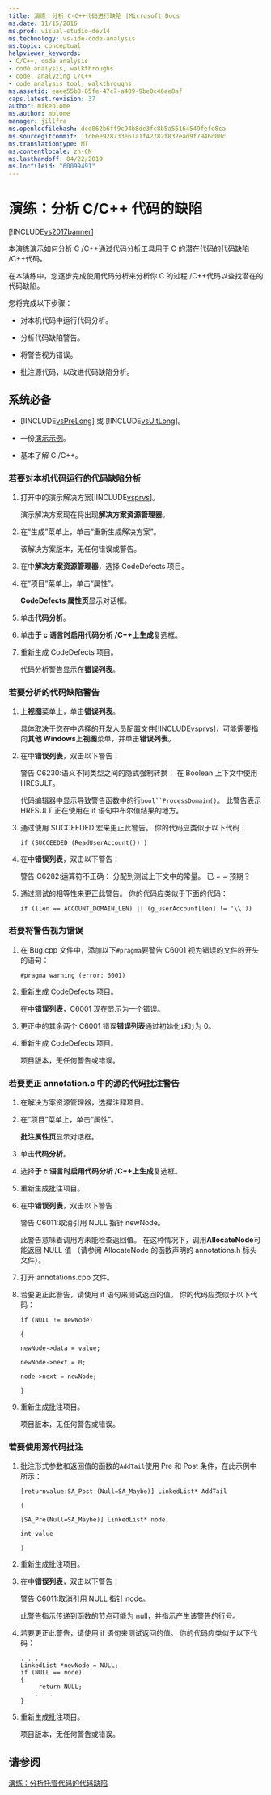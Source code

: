 ```yaml
---
title: 演练：分析 C-C++代码进行缺陷 |Microsoft Docs
ms.date: 11/15/2016
ms.prod: visual-studio-dev14
ms.technology: vs-ide-code-analysis
ms.topic: conceptual
helpviewer_keywords:
- C/C++, code analysis
- code analysis, walkthroughs
- code, analyzing C/C++
- code analysis tool, walkthroughs
ms.assetid: eaee55b8-85fe-47c7-a489-9be0c46ae8af
caps.latest.revision: 37
author: mikeblome
ms.author: mblome
manager: jillfra
ms.openlocfilehash: dcd862b6ff9c94b8de3fc8b5a56164549fefe8ca
ms.sourcegitcommit: 1fc6ee928733e61a1f42782f832ead9f7946d00c
ms.translationtype: MT
ms.contentlocale: zh-CN
ms.lasthandoff: 04/22/2019
ms.locfileid: "60099491"
---
```

# <a name="walkthrough-analyzing-cc-code-for-defects"></a>演练：分析 C/C++ 代码的缺陷
[!INCLUDE[vs2017banner](../includes/vs2017banner.md)]

本演练演示如何分析 C /C++通过代码分析工具用于 C 的潜在代码的代码缺陷 /C++代码。  
  
 在本演练中，您逐步完成使用代码分析来分析你 C 的过程 /C++代码以查找潜在的代码缺陷。  
  
 您将完成以下步骤：  
  
- 对本机代码中运行代码分析。  
  
- 分析代码缺陷警告。  
  
- 将警告视为错误。  
  
- 批注源代码，以改进代码缺陷分析。  
  
## <a name="prerequisites"></a>系统必备  
  
- [!INCLUDE[vsPreLong](../includes/vsprelong-md.md)] 或 [!INCLUDE[vsUltLong](../includes/vsultlong-md.md)]。  
  
- 一份[演示示例](../code-quality/demo-sample.md)。  
  
- 基本了解 C /C++。  
  
### <a name="to-run-code-defect-analysis-on-native-code"></a>若要对本机代码运行的代码缺陷分析  
  
1. 打开中的演示解决方案[!INCLUDE[vsprvs](../includes/vsprvs-md.md)]。  
  
     演示解决方案现在将出现**解决方案资源管理器**。  
  
2. 在“生成”菜单上，单击“重新生成解决方案”。  
  
     该解决方案版本，无任何错误或警告。  
  
3. 在中**解决方案资源管理器**，选择 CodeDefects 项目。  
  
4. 在“项目”菜单上，单击“属性”。  
  
     **CodeDefects 属性页**显示对话框。  
  
5. 单击**代码分析**。  
  
6. 单击**于 c 语言时启用代码分析 /C++上生成**复选框。  
  
7. 重新生成 CodeDefects 项目。  
  
     代码分析警告显示在**错误列表**。  
  
### <a name="to-analyze-code-defect-warnings"></a>若要分析的代码缺陷警告  
  
1. 上**视图**菜单上，单击**错误列表**。  
  
     具体取决于您在中选择的开发人员配置文件[!INCLUDE[vsprvs](../includes/vsprvs-md.md)]，可能需要指向**其他 Windows**上**视图**菜单，并单击**错误列表**。  
  
2. 在中**错误列表**，双击以下警告：  
  
     警告 C6230:语义不同类型之间的隐式强制转换： 在 Boolean 上下文中使用 HRESULT。  
  
     代码编辑器中显示导致警告函数中的行`bool``ProcessDomain()`。 此警告表示 HRESULT 正在使用在 if 语句中布尔值结果的地方。  
  
3. 通过使用 SUCCEEDED 宏来更正此警告。 你的代码应类似于以下代码：  
  
    ```  
    if (SUCCEEDED (ReadUserAccount()) )  
    ```  
  
4. 在中**错误列表**，双击以下警告：  
  
     警告 C6282:运算符不正确： 分配到测试上下文中的常量。 已 = = 预期？  
  
5. 通过测试的相等性来更正此警告。 你的代码应类似于下面的代码：  
  
    ```  
    if ((len == ACCOUNT_DOMAIN_LEN) || (g_userAccount[len] != '\\'))  
    ```  
  
### <a name="to-treat-warning-as-an-error"></a>若要将警告视为错误  
  
1. 在 Bug.cpp 文件中，添加以下`#pragma`要警告 C6001 视为错误的文件的开头的语句：  
  
    ```  
    #pragma warning (error: 6001)  
    ```  
  
2. 重新生成 CodeDefects 项目。  
  
     在中**错误列表**，C6001 现在显示为一个错误。  
  
3. 更正中的其余两个 C6001 错误**错误列表**通过初始化`i`和`j`为 0。  
  
4. 重新生成 CodeDefects 项目。  
  
     项目版本，无任何警告或错误。  
  
### <a name="to-correct-the-source-code-annotation-warnings-in-annotationc"></a>若要更正 annotation.c 中的源的代码批注警告  
  
1. 在解决方案资源管理器，选择注释项目。  
  
2. 在“项目”菜单上，单击“属性”。  
  
     **批注属性页**显示对话框。  
  
3. 单击**代码分析**。  
  
4. 选择**于 c 语言时启用代码分析 /C++上生成**复选框。  
  
5. 重新生成批注项目。  
  
6. 在中**错误列表**，双击以下警告：  
  
     警告 C6011:取消引用 NULL 指针 newNode。  
  
     此警告意味着调用方未能检查返回值。 在这种情况下，调用**AllocateNode**可能返回 NULL 值 （请参阅 AllocateNode 的函数声明的 annotations.h 标头文件）。  
  
7. 打开 annotations.cpp 文件。  
  
8. 若要更正此警告，请使用 if 语句来测试返回的值。 你的代码应类似于以下代码：  
  
     `if (NULL != newNode)`  
  
     `{`  
  
     `newNode->data = value;`  
  
     `newNode->next = 0;`  
  
     `node->next = newNode;`  
  
     `}`  
  
9. 重新生成批注项目。  
  
     项目版本，无任何警告或错误。  
  
### <a name="to-use-source-code-annotation"></a>若要使用源代码批注  
  
1. 批注形式参数和返回值的函数的`AddTail`使用 Pre 和 Post 条件，在此示例中所示：  
  
     `[returnvalue:SA_Post (Null=SA_Maybe)] LinkedList* AddTail`  
  
     `(`  
  
     `[SA_Pre(Null=SA_Maybe)] LinkedList* node,`  
  
     `int value`  
  
     `)`  
  
2. 重新生成批注项目。  
  
3. 在中**错误列表**，双击以下警告：  
  
     警告 C6011:取消引用 NULL 指针 node。  
  
     此警告指示传递到函数的节点可能为 null，并指示产生该警告的行号。  
  
4. 若要更正此警告，请使用 if 语句来测试返回的值。 你的代码应类似于以下代码：  
  
    ```  
    . . .  
    LinkedList *newNode = NULL;   
    if (NULL == node)  
    {  
         return NULL;  
        . . .  
    }  
    ```  
  
5. 重新生成批注项目。  
  
     项目版本，无任何警告或错误。  
  
## <a name="see-also"></a>请参阅  
 [演练：分析托管代码的代码缺陷](../code-quality/walkthrough-analyzing-managed-code-for-code-defects.md)
